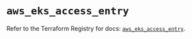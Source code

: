 # `aws_eks_access_entry`

Refer to the Terraform Registry for docs: [`aws_eks_access_entry`](https://registry.terraform.io/providers/hashicorp/aws/6.3.0/docs/resources/eks_access_entry).
